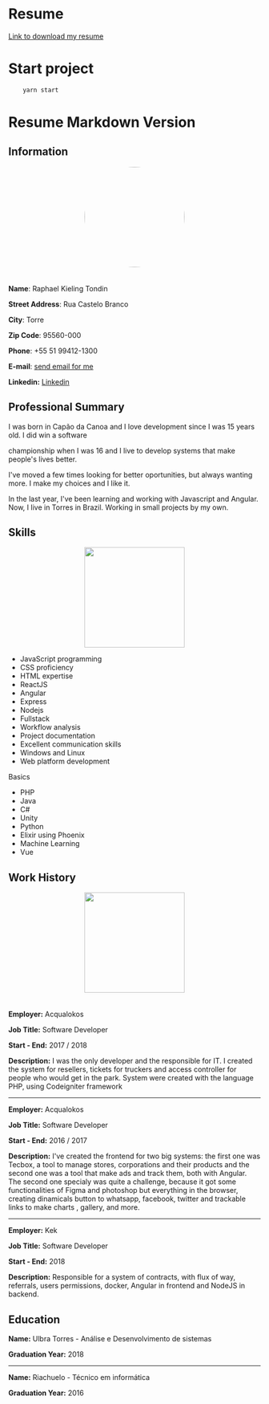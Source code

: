# Resume

[Link to download my resume](https://drive.google.com/file/d/1VKrlQesQAdUpKGlowW8Pi1HE69ZpqGFd/view?usp=sharing)

# Start project

```sh
    yarn start
```

# Resume Markdown Version

## Information

<div style="text-align:center;">
    <img src="https://scontent.frao1-1.fna.fbcdn.net/v/t1.0-9/20526038_1409909799086715_1520811055705222458_n.jpg?_nc_cat=0&oh=d3b009023cbb05964172c9bc34f56c57&oe=5BD679FF" style="width: 200px;border-radius: 50%;margin-bottom:20px">
</div>


**Name**: Raphael Kieling Tondin 

**Street Address**: Rua Castelo Branco

**City**: Torre 

**Zip Code**: 95560-000

**Phone**: +55 51 99412-1300

**E-mail**:  [send email for me](mailto:raphaelkieling98@gmail.com)

**Linkedin:** [Linkedin](https://www.linkedin.com/in/raphael-kieling/)

## Professional Summary
I was born in Capão da Canoa and I love development since I was 15 years old. I did win a software

championship when I was 16 and I live to develop systems that make people's lives better.

I've moved a few times looking for better oportunities, but always wanting more. I make my choices and I like it.

In the last year, I've been learning and working with Javascript and Angular. Now, I live in Torres in Brazil. Working in small projects by my own.

## Skills

<div style="text-align:center;">
    <img src="https://user-images.githubusercontent.com/30186107/29488525-f55a69d0-84da-11e7-8a39-5476f663b5eb.png" style="width: 200px">
</div>

- JavaScript programming
- CSS proficiency
- HTML expertise
- ReactJS
- Angular
- Express
- Nodejs
- Fullstack
- Workflow analysis
- Project documentation
- Excellent communication skills
- Windows and Linux
- Web platform development

Basics

- PHP
- Java
- C#
- Unity
- Python
- Elixir using Phoenix
- Machine Learning
- Vue 

## Work History


<div style="text-align:center;">
    <img src="https://image.flaticon.com/icons/svg/888/888972.svg" style="width: 200px;margin-bottom:20px"">
</div>

**Employer:**  Acqualokos

**Job Title:**  Software Developer

**Start - End:** 2017 / 2018

**Description:** I was the only developer and the responsible for IT. I created the system for resellers, tickets for truckers and access controller for people who would get in the park. System were
created with the language PHP, using Codeigniter framework

---

**Employer:**  Acqualokos

**Job Title:**  Software Developer

**Start - End:** 2016 / 2017

**Description:** I've created the frontend for two big systems: the first one was Tecbox, a tool to manage stores, corporations and their products and the second one was a tool that make ads and track them, both with Angular. The second one specialy was quite a challenge, because it got some functionalities of Figma and photoshop but everything in the browser, creating dinamicals button to whatsapp, facebook, twitter and trackable links to make charts , gallery, and more.

---
**Employer:**  Kek

**Job Title:**  Software Developer

**Start - End:** 2018

**Description:** Responsible for a system of contracts, with flux of way, referrals, users permissions, docker, Angular in frontend and NodeJS in backend.

## Education

**Name:** Ulbra Torres - Análise e Desenvolvimento de sistemas

**Graduation Year:** 2018

---
**Name:** Riachuelo - Técnico em informática

**Graduation Year:** 2016